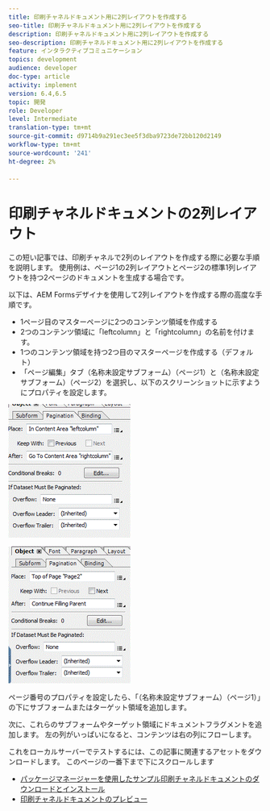 ```yaml
---
title: 印刷チャネルドキュメント用に2列レイアウトを作成する
seo-title: 印刷チャネルドキュメント用に2列レイアウトを作成する
description: 印刷チャネルドキュメント用に2列レイアウトを作成する
seo-description: 印刷チャネルドキュメント用に2列レイアウトを作成する
feature: インタラクティブコミュニケーション
topics: development
audience: developer
doc-type: article
activity: implement
version: 6.4,6.5
topic: 開発
role: Developer
level: Intermediate
translation-type: tm+mt
source-git-commit: d9714b9a291ec3ee5f3dba9723de72bb120d2149
workflow-type: tm+mt
source-wordcount: '241'
ht-degree: 2%

---
```



# 印刷チャネルドキュメントの2列レイアウト

この短い記事では、印刷チャネルで2列のレイアウトを作成する際に必要な手順を説明します。 使用例は、ページ1の2列レイアウトとページ2の標準1列レイアウトを持つ2ページのドキュメントを生成する場合です。

以下は、AEM Formsデザイナを使用して2列レイアウトを作成する際の高度な手順です。

* 1ページ目のマスターページに2つのコンテンツ領域を作成する
* 2つのコンテンツ領域に「leftcolumn」と「rightcolumn」の名前を付けます。
* 1つのコンテンツ領域を持つ2つ目のマスターページを作成する（デフォルト）
* 「ページ編集」タブ（名称未設定サブフォーム）（ページ1）と（名称未設定サブフォーム）（ページ2）を選択し、以下のスクリーンショットに示すようにプロパティを設定します。

![page1](assets/untitledsubform_paginationproperties.gif)

![page2](assets/untitled_subformpage2.gif)

ページ番号のプロパティを設定したら、「（名称未設定サブフォーム）（ページ1）」の下にサブフォームまたはターゲット領域を追加します。

次に、これらのサブフォームやターゲット領域にドキュメントフラグメントを追加します。 左の列がいっぱいになると、コンテンツは右の列にフローします。

これをローカルサーバーでテストするには、この記事に関連するアセットをダウンロードします。 このページの一番下まで下にスクロールします

* [パッケージマネージャーを使用したサンプル印刷チャネルドキュメントのダウンロードとインストール](assets/print-channel-with-two-column-layout.zip)
* [印刷チャネルドキュメントのプレビュー](http://localhost:4502/content/dam/formsanddocuments/2columnlayout/jcr:content?channel=print&amp;mode=preview&amp;dataRef=service%3A%2F%2FFnDTestData&amp;wcmmode=disabled)
